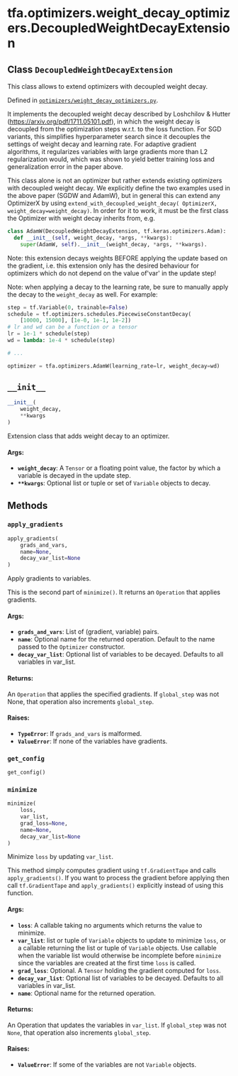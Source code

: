 <div itemscope itemtype="http://developers.google.com/ReferenceObject">
<meta itemprop="name" content="tfa.optimizers.weight_decay_optimizers.DecoupledWeightDecayExtension" />
<meta itemprop="path" content="Stable" />
<meta itemprop="property" content="__init__"/>
<meta itemprop="property" content="apply_gradients"/>
<meta itemprop="property" content="get_config"/>
<meta itemprop="property" content="minimize"/>
</div>

# tfa.optimizers.weight_decay_optimizers.DecoupledWeightDecayExtension

## Class `DecoupledWeightDecayExtension`

This class allows to extend optimizers with decoupled weight decay.





Defined in [`optimizers/weight_decay_optimizers.py`](https://github.com/tensorflow/addons/tree/r0.3/tensorflow_addons/optimizers/weight_decay_optimizers.py).

<!-- Placeholder for "Used in" -->

It implements the decoupled weight decay described by Loshchilov & Hutter
(https://arxiv.org/pdf/1711.05101.pdf), in which the weight decay is
decoupled from the optimization steps w.r.t. to the loss function.
For SGD variants, this simplifies hyperparameter search since it decouples
the settings of weight decay and learning rate.
For adaptive gradient algorithms, it regularizes variables with large
gradients more than L2 regularization would, which was shown to yield
better training loss and generalization error in the paper above.

This class alone is not an optimizer but rather extends existing
optimizers with decoupled weight decay. We explicitly define the two
examples used in the above paper (SGDW and AdamW), but in general this
can extend any OptimizerX by using
`extend_with_decoupled_weight_decay(
    OptimizerX, weight_decay=weight_decay)`.
In order for it to work, it must be the first class the Optimizer with
weight decay inherits from, e.g.

```python
class AdamW(DecoupledWeightDecayExtension, tf.keras.optimizers.Adam):
  def __init__(self, weight_decay, *args, **kwargs):
    super(AdamW, self).__init__(weight_decay, *args, **kwargs).
```

Note: this extension decays weights BEFORE applying the update based
on the gradient, i.e. this extension only has the desired behaviour for
optimizers which do not depend on the value of'var' in the update step!

Note: when applying a decay to the learning rate, be sure to manually apply
the decay to the `weight_decay` as well. For example:

```python
step = tf.Variable(0, trainable=False)
schedule = tf.optimizers.schedules.PiecewiseConstantDecay(
    [10000, 15000], [1e-0, 1e-1, 1e-2])
# lr and wd can be a function or a tensor
lr = 1e-1 * schedule(step)
wd = lambda: 1e-4 * schedule(step)

# ...

optimizer = tfa.optimizers.AdamW(learning_rate=lr, weight_decay=wd)
```

<h2 id="__init__"><code>__init__</code></h2>

``` python
__init__(
    weight_decay,
    **kwargs
)
```

Extension class that adds weight decay to an optimizer.

#### Args:

* <b>`weight_decay`</b>: A `Tensor` or a floating point value, the factor by
        which a variable is decayed in the update step.
* <b>`**kwargs`</b>: Optional list or tuple or set of `Variable` objects to
        decay.



## Methods

<h3 id="apply_gradients"><code>apply_gradients</code></h3>

``` python
apply_gradients(
    grads_and_vars,
    name=None,
    decay_var_list=None
)
```

Apply gradients to variables.

This is the second part of `minimize()`. It returns an `Operation` that
applies gradients.

#### Args:

* <b>`grads_and_vars`</b>: List of (gradient, variable) pairs.
* <b>`name`</b>: Optional name for the returned operation.  Default to the
        name passed to the `Optimizer` constructor.
* <b>`decay_var_list`</b>: Optional list of variables to be decayed. Defaults
        to all variables in var_list.

#### Returns:

An `Operation` that applies the specified gradients. If
`global_step` was not None, that operation also increments
`global_step`.

#### Raises:

* <b>`TypeError`</b>: If `grads_and_vars` is malformed.
* <b>`ValueError`</b>: If none of the variables have gradients.

<h3 id="get_config"><code>get_config</code></h3>

``` python
get_config()
```



<h3 id="minimize"><code>minimize</code></h3>

``` python
minimize(
    loss,
    var_list,
    grad_loss=None,
    name=None,
    decay_var_list=None
)
```

Minimize `loss` by updating `var_list`.

This method simply computes gradient using `tf.GradientTape` and calls
`apply_gradients()`. If you want to process the gradient before
applying then call `tf.GradientTape` and `apply_gradients()` explicitly
instead of using this function.

#### Args:

* <b>`loss`</b>: A callable taking no arguments which returns the value to
        minimize.
* <b>`var_list`</b>: list or tuple of `Variable` objects to update to
        minimize `loss`, or a callable returning the list or tuple of
        `Variable` objects. Use callable when the variable list would
        otherwise be incomplete before `minimize` since the variables
        are created at the first time `loss` is called.
* <b>`grad_loss`</b>: Optional. A `Tensor` holding the gradient computed for
        `loss`.
* <b>`decay_var_list`</b>: Optional list of variables to be decayed. Defaults
        to all variables in var_list.
* <b>`name`</b>: Optional name for the returned operation.

#### Returns:

An Operation that updates the variables in `var_list`.  If
`global_step` was not `None`, that operation also increments
`global_step`.

#### Raises:

* <b>`ValueError`</b>: If some of the variables are not `Variable` objects.




